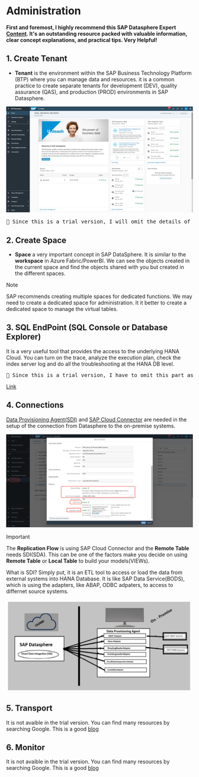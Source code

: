 # Administration

**First and foremost, I highly recommend this SAP Datasphere Expert [Content](https://help.sap.com/docs/SUPPORT_CONTENT/datasphere/4181116697.html). It's an outstanding resource packed with valuable information, clear concept explanations, and practical tips. Very Helpful!** 

## 1. Create Tenant
- **Tenant** is the environment within the SAP Business Technology Platform (BTP) where you can manage data and resources.
it is a common practice to create separate tenants for development (DEV), quality assurance (QAS), and production (PROD) environments in SAP Datasphere.

![alt text](/Admin/images/Space.png)

<pre>🚩 Since this is a trial version, I will omit the details of transport.</pre>

## 2. Create Space 
- **Space** a very important concept in SAP DataSphere. It is similar to the **workspace** in Azure Fabric/PowerBI. We can see the objects created in the current space and find the objects shared with you but created in the different spaces. 

> [!NOTE]
> SAP recommends creating multiple spaces for dedicated functions. We may need to create a dedicated space for administration. It it better to create a dedicated space to manage the virtual tables.


## 3. SQL EndPoint (SQL Console or Database Explorer)
It is a very useful tool that provides the access to the underlying HANA Cloud. You can turn on the trace, analyze the execution plan, check the index server log and do all the troubleshooting at the HANA DB level.

<pre>🚩 Since this is a trial version, I have to omit this part as well. But you can find the details in the below link.</pre>
[Link](https://community.sap.com/t5/technology-blogs-by-members/sap-datasphere-how-to-integrate-open-sql-procedures-in-a-task-chain/ba-p/13860628) 

## 4. Connections

[Data Provisioning Agent(SDI)](https://community.sap.com/t5/technology-blogs-by-members/sap-datasphere-sap-data-provisioning-agent-upgrade/ba-p/13569884) and [SAP Cloud Connector](https://community.sap.com/t5/technology-blogs-by-sap/sap-datasphere-sap-cloud-connector-setup/ba-p/13550570) are needed in the setup of the connection from Datasphere to the on-premise systems.

![alt text](/Admin/images/S4HC.png)

> [!IMPORTANT]
> The **Replication Flow** is using SAP Cloud Connector and the **Remote Table** needs SDI(SDA). This can be one of the factors make you decide on using **Remote Table** or **Local Table** to build your models(VIEWs).

What is SDI? Simply put, it is an ETL tool to access or load the data from external systems into HANA Database. It is like SAP Data Service(BODS), which is using the adapters, like ABAP, ODBC adpaters, to access to differnet source systems.

![alt text](/Admin/images/SDA.png)


## 5. Transport
It is not avaible in the trial version. You can find many resources by searching Google. This is a good [blog](https://community.sap.com/t5/technology-blogs-by-members/life-cycle-management-in-sap-datasphere-transporting-content-between/ba-p/13576990)

## 6. Monitor
It is not avaible in the trial version. You can find many resources by searching Google. This is a good [blog](https://community.sap.com/t5/technology-blogs-by-members/performance-monitoring-in-sap-datasphere/ba-p/13860769)

